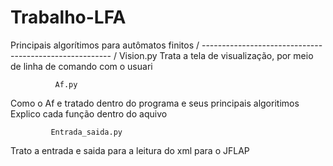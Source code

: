 # Trabalho-LFA
Principais algorítimos para autômatos finitos
/ -------------------------------------------------------  /
               Vision.py
Trata a tela de visualização, por meio de linha de comando com o usuari

              Af.py
Como o Af e tratado dentro do programa e seus principais algoritimos
Explico cada função dentro do aquivo

             Entrada_saida.py
Trato a entrada e saida para a leitura do xml para o JFLAP
